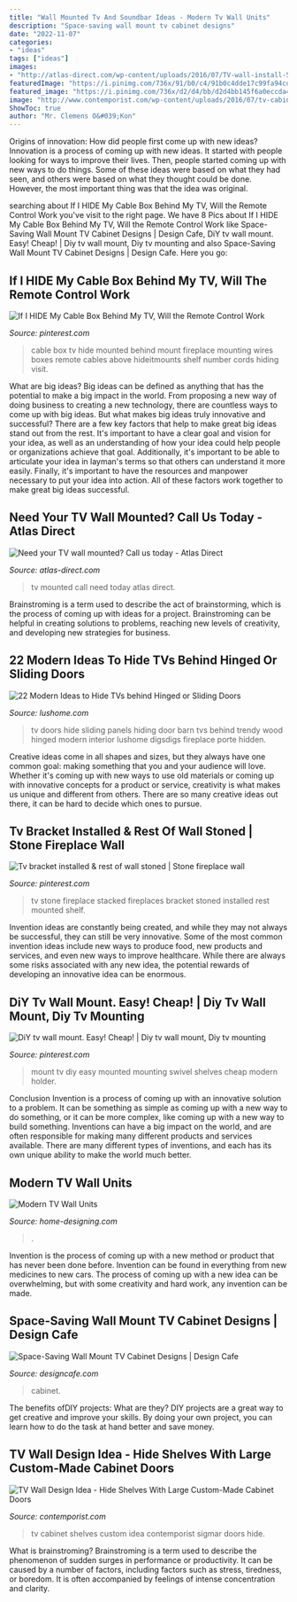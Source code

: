 ```yaml
---
title: "Wall Mounted Tv And Soundbar Ideas - Modern Tv Wall Units"
description: "Space-saving wall mount tv cabinet designs"
date: "2022-11-07"
categories:
- "ideas"
tags: ["ideas"]
images:
- "http://atlas-direct.com/wp-content/uploads/2016/07/TV-wall-install-5.jpg"
featuredImage: "https://i.pinimg.com/736x/91/b0/c4/91b0c4dde17c99fa94cd28073c2d86f7--mount-tv-diy-tv-wall-mount.jpg"
featured_image: "https://i.pinimg.com/736x/d2/d4/bb/d2d4bb145f6a0eccda4ebeafc54d7491.jpg"
image: "http://www.contemporist.com/wp-content/uploads/2016/07/tv-cabinet_230716_04-800x1200.jpg"
ShowToc: true
author: "Mr. Clemens O&#039;Kon"
---
```



Origins of innovation: How did people first come up with new ideas?
Innovation is a process of coming up with new ideas. It started with people looking for ways to improve their lives. Then, people started coming up with new ways to do things. Some of these ideas were based on what they had seen, and others were based on what they thought could be done. However, the most important thing was that the idea was original.

	

		
searching about If I HIDE My Cable Box Behind My TV, Will the Remote Control Work you've visit to the right page. We have 8 Pics about If I HIDE My Cable Box Behind My TV, Will the Remote Control Work like Space-Saving Wall Mount TV Cabinet Designs | Design Cafe, DiY tv wall mount. Easy! Cheap! | Diy tv wall mount, Diy tv mounting and also Space-Saving Wall Mount TV Cabinet Designs | Design Cafe. Here you go:
		
    
## If I HIDE My Cable Box Behind My TV, Will The Remote Control Work

<img loading=lazy src="https://i.pinimg.com/736x/df/ba/3d/dfba3d702330032b500a663db5a2d6da--hiding-cable-box-fireplace-tv-mounted-over-fireplace-cable-box.jpg" onerror="this.onerror=null;this.src='https://tse4.mm.bing.net/th?id=OIP.gRcwuAKClKAe7kGpIezbGAHaLW&amp;pid=15.1';" alt="If I HIDE My Cable Box Behind My TV, Will the Remote Control Work">

_Source: pinterest.com_

>cable box tv hide mounted behind mount fireplace mounting wires boxes remote cables above hideitmounts shelf number cords hiding visit. 

	

What are big ideas?
Big ideas can be defined as anything that has the potential to make a big impact in the world. From proposing a new way of doing business to creating a new technology, there are countless ways to come up with big ideas. But what makes big ideas truly innovative and successful? There are a few key factors that help to make great big ideas stand out from the rest. 
It's important to have a clear goal and vision for your idea, as well as an understanding of how your idea could help people or organizations achieve that goal. Additionally, it's important to be able to articulate your idea in layman's terms so that others can understand it more easily. Finally, it's important to have the resources and manpower necessary to put your idea into action. All of these factors work together to make great big ideas successful.

    
## Need Your TV Wall Mounted? Call Us Today - Atlas Direct

<img loading=lazy src="http://atlas-direct.com/wp-content/uploads/2016/07/TV-wall-install-5.jpg" onerror="this.onerror=null;this.src='https://tse1.mm.bing.net/th?id=OIP.rnozSzojwZEEiIE8hSWI2gHaFj&amp;pid=15.1';" alt="Need your TV wall mounted? Call us today - Atlas Direct">

_Source: atlas-direct.com_

>tv mounted call need today atlas direct. 

	

Brainstroming is a term used to describe the act of brainstorming, which is the process of coming up with ideas for a project. Brainstroming can be helpful in creating solutions to problems, reaching new levels of creativity, and developing new strategies for business.

    
## 22 Modern Ideas To Hide TVs Behind Hinged Or Sliding Doors

<img loading=lazy src="https://www.lushome.com/wp-content/uploads/2014/11/how-hide-tv-doors-decorative-panels-11.jpg" onerror="this.onerror=null;this.src='https://tse1.mm.bing.net/th?id=OIP.nlBVEjKhEkPCSYcZyW-bvQHaHa&amp;pid=15.1';" alt="22 Modern Ideas to Hide TVs behind Hinged or Sliding Doors">

_Source: lushome.com_

>tv doors hide sliding panels hiding door barn tvs behind trendy wood hinged modern interior lushome digsdigs fireplace porte hidden. 

	

Creative ideas come in all shapes and sizes, but they always have one common goal: making something that you and your audience will love. Whether it's coming up with new ways to use old materials or coming up with innovative concepts for a product or service, creativity is what makes us unique and different from others. There are so many creative ideas out there, it can be hard to decide which ones to pursue.

    
## Tv Bracket Installed &amp; Rest Of Wall Stoned | Stone Fireplace Wall

<img loading=lazy src="https://i.pinimg.com/736x/d2/d4/bb/d2d4bb145f6a0eccda4ebeafc54d7491.jpg" onerror="this.onerror=null;this.src='https://tse2.mm.bing.net/th?id=OIP.jfDdrorxNE6qtsH9M8WsYgHaJ3&amp;pid=15.1';" alt="Tv bracket installed &amp; rest of wall stoned | Stone fireplace wall">

_Source: pinterest.com_

>tv stone fireplace stacked fireplaces bracket stoned installed rest mounted shelf. 

	

Invention ideas are constantly being created, and while they may not always be successful, they can still be very innovative. Some of the most common invention ideas include new ways to produce food, new products and services, and even new ways to improve healthcare. While there are always some risks associated with any new idea, the potential rewards of developing an innovative idea can be enormous.

    
## DiY Tv Wall Mount. Easy! Cheap! | Diy Tv Wall Mount, Diy Tv Mounting

<img loading=lazy src="https://i.pinimg.com/736x/91/b0/c4/91b0c4dde17c99fa94cd28073c2d86f7--mount-tv-diy-tv-wall-mount.jpg" onerror="this.onerror=null;this.src='https://tse4.mm.bing.net/th?id=OIP.--yH2l_Wa99_a31oSKYSzQHaHa&amp;pid=15.1';" alt="DiY tv wall mount. Easy! Cheap! | Diy tv wall mount, Diy tv mounting">

_Source: pinterest.com_

>mount tv diy easy mounted mounting swivel shelves cheap modern holder. 

	

Conclusion
Invention is a process of coming up with an innovative solution to a problem. It can be something as simple as coming up with a new way to do something, or it can be more complex, like coming up with a new way to build something. Inventions can have a big impact on the world, and are often responsible for making many different products and services available. There are many different types of inventions, and each has its own unique ability to make the world much better.

    
## Modern TV Wall Units

<img loading=lazy src="http://cdn.home-designing.com/wp-content/uploads/2011/07/wood-and-white-tv-wall-mount.jpg" onerror="this.onerror=null;this.src='https://tse3.mm.bing.net/th?id=OIP.-bL7-rk4W9BuLnCW2nwabAHaET&amp;pid=15.1';" alt="Modern TV Wall Units">

_Source: home-designing.com_

>. 

	

Invention is the process of coming up with a new method or product that has never been done before. Invention can be found in everything from new medicines to new cars. The process of coming up with a new idea can be overwhelming, but with some creativity and hard work, any invention can be made.

    
## Space-Saving Wall Mount TV Cabinet Designs | Design Cafe

<img loading=lazy src="https://media.designcafe.com/wp-content/uploads/2021/07/09181838/wall-mounted-tv-cabinet-designs.jpg" onerror="this.onerror=null;this.src='https://tse3.mm.bing.net/th?id=OIP.IdEpuupseJQULM3QBnCERQHaEc&amp;pid=15.1';" alt="Space-Saving Wall Mount TV Cabinet Designs | Design Cafe">

_Source: designcafe.com_

>cabinet. 

	

The benefits ofDIY projects: What are they?
DIY projects are a great way to get creative and improve your skills. By doing your own project, you can learn how to do the task at hand better and save money.

    
## TV Wall Design Idea - Hide Shelves With Large Custom-Made Cabinet Doors

<img loading=lazy src="http://www.contemporist.com/wp-content/uploads/2016/07/tv-cabinet_230716_04-800x1200.jpg" onerror="this.onerror=null;this.src='https://tse4.mm.bing.net/th?id=OIP.s8qgKjfzrHRREOpjwiJXcgHaLH&amp;pid=15.1';" alt="TV Wall Design Idea - Hide Shelves With Large Custom-Made Cabinet Doors">

_Source: contemporist.com_

>tv cabinet shelves custom idea contemporist sigmar doors hide. 

	

What is brainstroming?
Brainstroming is a term used to describe the phenomenon of sudden surges in performance or productivity. It can be caused by a number of factors, including factors such as stress, tiredness, or boredom. It is often accompanied by feelings of intense concentration and clarity.

